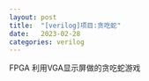 ```yaml
---
layout: post
title:  "[verilog]项目:贪吃蛇"
date:   2023-02-28 
categories: verilog
---
```

FPGA 利用VGA显示屏做的贪吃蛇游戏
